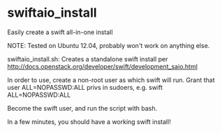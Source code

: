 swiftaio_install
================

Easily create a swift all-in-one install

NOTE: Tested on Ubuntu 12.04, probably won't work on anything else.

swiftaio_install.sh: Creates a standalone swift install per http://docs.openstack.org/developer/swift/development_saio.html

In order to use, create a non-root user as which swift will run.
Grant that user ALL=NOPASSWD:ALL privs in sudoers, e.g.
swift	ALL=NOPASSWD:ALL

Become the swift user, and run the script with bash.

In a few minutes, you should have a working swift install!
